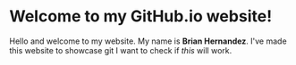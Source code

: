 # Welcome to my GitHub.io website!

Hello and welcome to my website. My name is **Brian Hernandez**. 
I've made this website to showcase 
git 
I want to check if *this* will work.